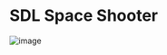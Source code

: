 # SDL Space Shooter

![image](https://github.com/nupeldakandemir/SDL_SpaceShooter/assets/120253252/1f676aee-8756-40c1-be45-6b0dc67cdebc)

